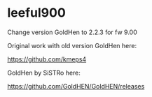 # leeful900
Change version GoldHen to 2.2.3 for fw 9.00

Original work with old version GoldHen here:

https://github.com/kmeps4

GoldHen by SiSTRo here:

https://github.com/GoldHEN/GoldHEN/releases
